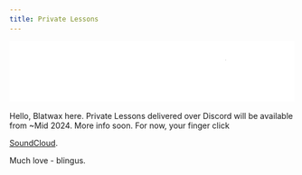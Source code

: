 ```yaml
---
title: Private Lessons
---
```


<!-- This is a comment. It won't be shown in the final page -->

<!-- This is how you include images. -->
![Image](user-images/72DPI_noartboard_white.png)

Hello, Blatwax here. Private Lessons delivered over Discord will be available from ~Mid 2024. More info soon. For now, your finger click 
<!-- This is how you include a link -->
[SoundCloud](https://soundcloud.com/blatwax).

Much love - blingus.
